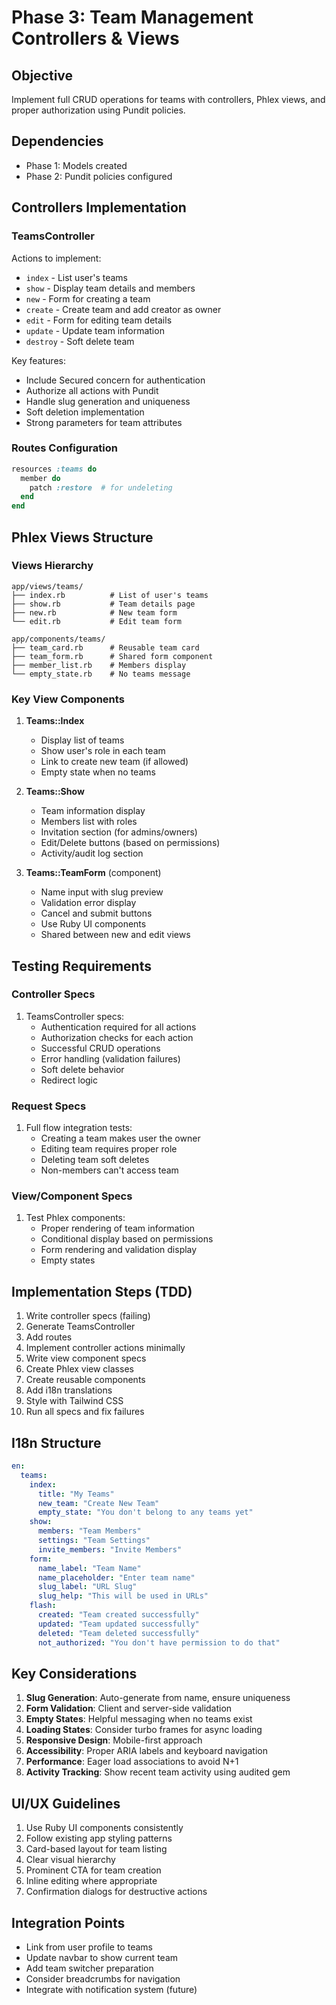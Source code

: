 # Phase 3: Team Management Controllers & Views

## Objective
Implement full CRUD operations for teams with controllers, Phlex views, and proper authorization using Pundit policies.

## Dependencies
- Phase 1: Models created
- Phase 2: Pundit policies configured

## Controllers Implementation

### TeamsController
Actions to implement:
- `index` - List user's teams
- `show` - Display team details and members
- `new` - Form for creating a team
- `create` - Create team and add creator as owner
- `edit` - Form for editing team details
- `update` - Update team information
- `destroy` - Soft delete team

Key features:
- Include Secured concern for authentication
- Authorize all actions with Pundit
- Handle slug generation and uniqueness
- Soft deletion implementation
- Strong parameters for team attributes

### Routes Configuration
```ruby
resources :teams do
  member do
    patch :restore  # for undeleting
  end
end
```

## Phlex Views Structure

### Views Hierarchy
```
app/views/teams/
├── index.rb          # List of user's teams
├── show.rb           # Team details page
├── new.rb            # New team form
└── edit.rb           # Edit team form

app/components/teams/
├── team_card.rb      # Reusable team card
├── team_form.rb      # Shared form component
├── member_list.rb    # Members display
└── empty_state.rb    # No teams message
```

### Key View Components

1. **Teams::Index**
   - Display list of teams
   - Show user's role in each team
   - Link to create new team (if allowed)
   - Empty state when no teams

2. **Teams::Show**
   - Team information display
   - Members list with roles
   - Invitation section (for admins/owners)
   - Edit/Delete buttons (based on permissions)
   - Activity/audit log section

3. **Teams::TeamForm** (component)
   - Name input with slug preview
   - Validation error display
   - Cancel and submit buttons
   - Use Ruby UI components
   - Shared between new and edit views

## Testing Requirements

### Controller Specs
1. TeamsController specs:
   - Authentication required for all actions
   - Authorization checks for each action
   - Successful CRUD operations
   - Error handling (validation failures)
   - Soft delete behavior
   - Redirect logic

### Request Specs
1. Full flow integration tests:
   - Creating a team makes user the owner
   - Editing team requires proper role
   - Deleting team soft deletes
   - Non-members can't access team

### View/Component Specs
1. Test Phlex components:
   - Proper rendering of team information
   - Conditional display based on permissions
   - Form rendering and validation display
   - Empty states

## Implementation Steps (TDD)

1. Write controller specs (failing)
2. Generate TeamsController
3. Add routes
4. Implement controller actions minimally
5. Write view component specs
6. Create Phlex view classes
7. Create reusable components
8. Add i18n translations
9. Style with Tailwind CSS
10. Run all specs and fix failures

## I18n Structure
```yaml
en:
  teams:
    index:
      title: "My Teams"
      new_team: "Create New Team"
      empty_state: "You don't belong to any teams yet"
    show:
      members: "Team Members"
      settings: "Team Settings"
      invite_members: "Invite Members"
    form:
      name_label: "Team Name"
      name_placeholder: "Enter team name"
      slug_label: "URL Slug"
      slug_help: "This will be used in URLs"
    flash:
      created: "Team created successfully"
      updated: "Team updated successfully"
      deleted: "Team deleted successfully"
      not_authorized: "You don't have permission to do that"
```

## Key Considerations

1. **Slug Generation**: Auto-generate from name, ensure uniqueness
2. **Form Validation**: Client and server-side validation
3. **Empty States**: Helpful messaging when no teams exist
4. **Loading States**: Consider turbo frames for async loading
5. **Responsive Design**: Mobile-first approach
6. **Accessibility**: Proper ARIA labels and keyboard navigation
7. **Performance**: Eager load associations to avoid N+1
8. **Activity Tracking**: Show recent team activity using audited gem

## UI/UX Guidelines

1. Use Ruby UI components consistently
2. Follow existing app styling patterns
3. Card-based layout for team listing
4. Clear visual hierarchy
5. Prominent CTA for team creation
6. Inline editing where appropriate
7. Confirmation dialogs for destructive actions

## Integration Points

- Link from user profile to teams
- Update navbar to show current team
- Add team switcher preparation
- Consider breadcrumbs for navigation
- Integrate with notification system (future)

